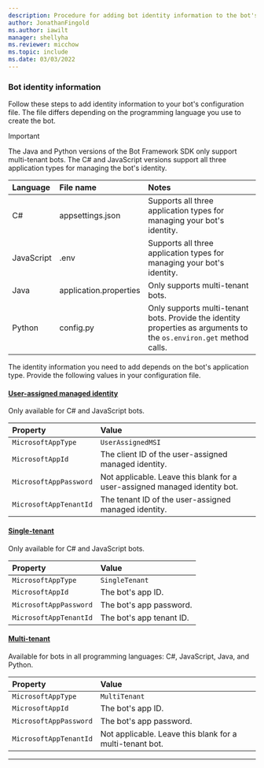 ```yaml
---
description: Procedure for adding bot identity information to the bot's configuration file.
author: JonathanFingold
ms.author: iawilt
manager: shellyha
ms.reviewer: micchow
ms.topic: include
ms.date: 03/03/2022
---
```


<a id="app-id-and-password"></a>

### Bot identity information

Follow these steps to add identity information to your bot's configuration file.
The file differs depending on the programming language you use to create the bot.

> [!IMPORTANT]
> The Java and Python versions of the Bot Framework SDK only support multi-tenant bots.
> The C# and JavaScript versions support all three application types for managing the bot's identity.

| Language   | File name              | Notes                                                                                                               |
|:-----------|:-----------------------|:--------------------------------------------------------------------------------------------------------------------|
| C#         | appsettings.json       | Supports all three application types for managing your bot's identity.                                              |
| JavaScript | .env                   | Supports all three application types for managing your bot's identity.                                              |
| Java       | application.properties | Only supports multi-tenant bots.                                                                                    |
| Python     | config.py              | Only supports multi-tenant bots. Provide the identity properties as arguments to the `os.environ.get` method calls. |

The identity information you need to add depends on the bot's application type.
Provide the following values in your configuration file.

#### [User-assigned managed identity](#tab/userassigned)

Only available for C# and JavaScript bots.

| Property               | Value                                                                      |
|:-----------------------|:---------------------------------------------------------------------------|
| `MicrosoftAppType`     | `UserAssignedMSI`                                                          |
| `MicrosoftAppId`       | The client ID of the user-assigned managed identity.                       |
| `MicrosoftAppPassword` | Not applicable. Leave this blank for a user-assigned managed identity bot. |
| `MicrosoftAppTenantId` | The tenant ID of the user-assigned managed identity.                       |

#### [Single-tenant](#tab/singletenant)

Only available for C# and JavaScript bots.

| Property               | Value                    |
|:-----------------------|:-------------------------|
| `MicrosoftAppType`     | `SingleTenant`           |
| `MicrosoftAppId`       | The bot's app ID.        |
| `MicrosoftAppPassword` | The bot's app password.  |
| `MicrosoftAppTenantId` | The bot's app tenant ID. |

#### [Multi-tenant](#tab/multitenant)

Available for bots in all programming languages: C#, JavaScript, Java, and Python.

| Property               | Value                                                    |
|:-----------------------|:---------------------------------------------------------|
| `MicrosoftAppType`     | `MultiTenant`                                            |
| `MicrosoftAppId`       | The bot's app ID.                                        |
| `MicrosoftAppPassword` | The bot's app password.                                  |
| `MicrosoftAppTenantId` | Not applicable. Leave this blank for a multi-tenant bot. |

---
